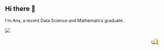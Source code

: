 ## Hi there 👋

I'm Ana, a recent Data Science and Mathematics graduate.

<!--&nbsp;![](https://komarev.com/ghpvc/?username=Ana-VR&color=brightgreen)

<p>&nbsp;<img align="center" src="https://github-readme-stats.vercel.app/api?username=Ana-VR&show_icons=true&rank_icon=github&locale=en" alt="ashishps1" /> -->

<img align="center" src="https://github-readme-stats.vercel.app/api/top-langs/?username=Ana-VR&layout=compact&hide_border=true&&langs_count=10&show_icons=true&theme=transparent" />
</p>

<p align="right">
    <img src="https://github.com/Ana-VR/Ana-VR/blob/main/images/typing_duck.gif?raw=true" style="width:30px;height:30px;">
    </p>

<!--**Ana-VR/Ana-VR** is a ✨ _special_ ✨ repository because its `README.md` (this file) appears on your GitHub profile.

- 🔭 I’m currently working on ...
- 🌱 I’m currently learning ...
- 👯 I’m looking to collaborate on ...
- 🤔 I’m looking for help with ...
- 💬 Ask me about ...
- 📫 How to reach me: ...
- 😄 Pronouns: ...
- ⚡ Fun fact: ...
-->
